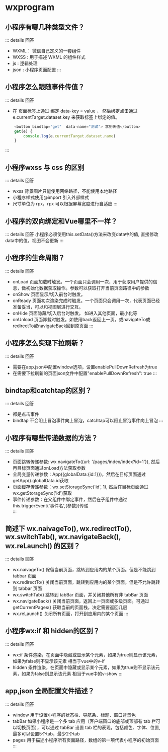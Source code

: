 # wxprogram
## 小程序有哪几种类型文件？ <Badge type="tip" text="primary" />
::: details 回答
- WXML： 微信自己定义的一套组件
- WXSS : 用于描述 WXML 的组件样式
- js : 逻辑处理
- json : 小程序页面配置
:::

## 小程序怎么跟随事件传值？ <Badge type="tip" text="primary" />
::: details 回答
- 在 页面标签上通过 绑定 data-key = value ， 然后绑定点击通过 e.currentTarget.dataset.key 来获取标签上绑定的值。
```js
    <button bindtap="get"  data-name="测试"> 拿到传值</button>
    get(e) {
        console.log(e.currentTarget.dataset.name)
    }
```
:::
## 小程序wxss 与 css 的区别 <Badge type="tip" text="primary" />
::: details 回答
- wxss 背景图片只能使用网络路径，不能使用本地路径
- 小程序样式使用@import 引入外部样式
- 尺寸单位为 rpx，rpx 可以根据屏幕宽度进行自适应
:::
## 小程序的双向绑定和Vue哪里不一样？ <Badge type="tip" text="primary" />
::: details 回答
小程序必须使用this.setData()方法来改变data中的值, 直接修改data中的值，视图不会更新
:::
## 小程序的生命周期？ <Badge type="tip" text="primary" />
::: details 回答
- onLoad 页面加载时触发。一个页面只会调用一次，用于获取用户提供的信息，做初始化数据获取操作。参数可以获取打开当前页面路径中的参数
- onShow 页面显示/切入前台时触发。
- onReady 页面初次渲染完成时触发。一个页面只会调用一次，代表页面已经准备妥当，可以和视图层进行交互。
- onHide 页面隐藏/切入后台时触发。 如进入其他页面，最小化等
- onUnload 页面卸载时触发。如使用back返回上一页，或navigateTo或redirectTo或navigateBack回到原页面
:::
## 小程序怎么实现下拉刷新？ <Badge type="tip" text="primary" />
::: details 回答
- 需要在app.json中配置window选项，设置enablePullDownRefresh为true
- 在需要下拉刷新的页面json文件中配置"enablePullDownRefresh": true
:::
## bindtap和catchtap的区别？ <Badge type="tip" text="primary" />
::: details 回答
- 都是点击事件
- bindtap 不会阻止冒泡事件向上冒泡，catchtap可以阻止冒泡事件向上冒泡
:::
## 小程序有哪些传递数据的方法？ <Badge type="tip" text="primary" />
::: details 回答
- 页面跳转传递参数: wx.navigateTo({url: '/pages/index/index?id=1'}), 然后再目标页面通过onLoad方法获取参数
- 全局变量传递参数：App({globalData:{id:1}})，然后在目标页面通过getApp().globalData.id获取
- 页面缓存传递参数：wx.setStorageSync('id', 1), 然后在目标页面通过wx.getStorageSync('id')获取
- 事件传递参数：在父组件中绑定事件，然后在子组件中通过this.triggerEvent('事件名',{参数})传递    
:::
## 简述下 wx.naivageTo(), wx.redirectTo(),  wx.switchTab(), wx.navigateBack(), wx.reLaunch() 的区别？ <Badge type="tip" text="primary" />
::: details 回答
- wx.naivageTo() 保留当前页面，跳转到应用内的某个页面。但是不能跳到 tabbar 页面
- wx.redirectTo() 关闭当前页面，跳转到应用内的某个页面。但是不允许跳转到 tabbar 页面
- wx.switchTab() 跳转到 tabBar 页面，并关闭其他所有非 tabBar 页面
- wx.navigateBack() 关闭当前页面，返回上一页面或多级页面。可通过 getCurrentPages() 获取当前的页面栈，决定需要返回几层
- wx.reLaunch() 关闭所有页面，打开到应用内的某个页面
:::
## 小程序wx:if 和 hidden的区别？ <Badge type="tip" text="primary" />
::: details 回答
- wx:if 条件渲染，在页面中隐藏或显示某个元素，如果为true则显示该元素，如果为false则不显示该元素 相当于vue中的v-if
- hidden 条件渲染，在页面中隐藏或显示某个元素，如果为true则不显示该元素，如果为false则显示该元素 相当于vue中的v-show
:::
## app,json 全局配置文件描述？ <Badge type="tip" text="primary" />
::: details 回答
- window 用于设置小程序的状态栏、导航条、标题、窗口背景色
- tabBar 如果小程序是一个多 tab 应用（客户端窗口的底部或顶部有 tab 栏可以切换页面），可以通过 tabBar 设置 tab 栏的表现，包括颜色、字体、位置, 最多可以设置5个tab，最少2个tab
- pages 用于描述小程序所有页面路径，数组的第一项代表小程序的初始页面
:::